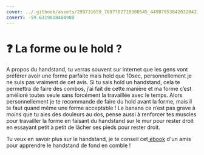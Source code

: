 ```yaml
---
cover: ../.gitbook/assets/299731659_7697702710300545_4498795384203204313_n.jpg
coverY: -59.6319018404908
---
```


# ❓ La forme ou le hold ?

A propos du handstand, tu verras souvent sur internet que les gens vont préférer avoir une forme parfaite mais hold que 10sec, personnellement je ne suis pas vraiment de cet avis. Si tu sais hold un handstand, cela te permettra de faire des combos, j’ai fait de cette manière et ma forme c’est amélioré toutes seule sans forcément la travaillée avec le temps. Alors personnellement je te recommande de faire du hold avant la forme, mais il te faut quand même une forme acceptable ! Le banana ce n’est pas grave à moins que tu aies des douleurs au dos, pense aussi à renforcer tes muscles pour travailler la forme en faisant du handstand sur le mur pour rester droit en essayant petit à petit de lâcher ses pieds pour rester droit.



Tu veux en savoir plus sur le handstand, je te conseil cet[ ebook](https://www.instagram.com/linkshim/?u=https%3A%2F%2Flucasjlmcoaching.podia.com%2Fguide-complet-handstand%3Fcoupon%3D8HICFMV\&e=AT1vE0xU1G3TczRkEJe33i7j0OZD-Fnxo5M9k5JEnwJCWpvlfbW52P\_kIwdrV3OzcMITTOdRyxDN8euwxtq0V0XZPH945UKfZiTPU1tpMfKY) d'un amis pour apprendre le handstand de fond en comble !&#x20;
